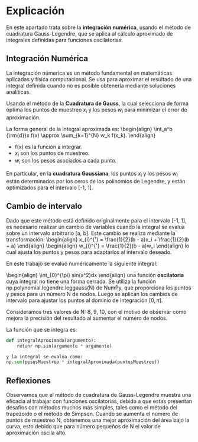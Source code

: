 # Explicación

En este apartado trata sobre la **integración numérica**, usando el método de cuadratura Gauss-Legendre, que se aplica al cálculo aproximado de integrales definidas para funciones oscilatorias.

## Integración Numérica

La integración númerica es un método fundamental en matemáticas aplicadas y física computacional. Se usa para aproximar el resultado de una integral definida cuando no es posible obtenerla mediante soluciones analíticas.

Usando el método de la **Cuadratura de Gauss**, la cual selecciona de forma óptima los puntos de muestreo $x_i$ y los pesos $w_i$ para minimizar el error de aproximación.

La forma general de la integral aproximada es:
\begin{align}
\int_a^b {\rm{d}}x f(x) \approx \sum_{k=1}^{N} w_k f(x_k).
\end{align}

* f(x) es la función a integrar.
* $x_i$ son los puntos de muestreo.
* $w_i$ son los pesos asociados a cada punto.

En particular, en la **cuadratura Gaussiana**, los puntos $x_i$ y los pesos $w_i$ están determinados por los ceros de los polinomios de Legendre, y están optimizados para el intervalo [-1, 1].

## Cambio de intervalo
Dado que este método está definido originalmente para el intervalo [-1, 1], es necesario realizar un cambio de variables cuando la integral se evalua sobre un intervalo arbitrario [a, b]. Este cambio se realiza mediante la transformación:
\begin{align}
x_{i}^{'} = \frac{1}{2}(b - a)x_i + \frac{1}{2}(b + a)
\end{align}
\begin{align}
w_{i}^{'} = \frac{1}{2}(b - a)w_i
\end{align}
lo cual ajusta los puntos y pesos para adaptarlos al intervalo deseado.

En este trabajo se evaluó numéricamente la siguiente integral:

\begin{align}
\int_{0}^{\pi} sin(x^2)dx
\end{align}
una función **oscilatoria** cuya integral no tiene una forma cerrada.
Se utiliza la función np.polynomial.legendre.leggauss(N) de NumPy, que proporciona los puntos y pesos para un número N de nodos. Luego se aplican los cambios de intervalo para ajustar los puntos al dominio de integración $[0, \pi]$.

Consideramos tres valores de N: 8, 9, 10, con el motivo de observar como mejora la precisión del resultado al aumentar el número de nodos.

La función que se integra es:
```python
def integralAproximada(argumento):
    retunr np.sin(argumento * argumento)

y la integral se evalúa como:
np.sum(pesosMuestreo * integralAproximada(puntosMuestreo))
```

## Reflexiones
Observamos que el método de cuadratura de Gauss-Legendre muestra una eficacia al trabajar con funciones oscilatorias, debido a que estas presentan desafios con métodos muchos más simples, tales como el método del trapezoide o el método de Simpson.
Cuando se aumenta el número de puntos de muestreo N, obtenemos una mejor aproximación del área bajo la curva, esto debido que para número pequeños de N el valor de aproximación oscila alto. 
